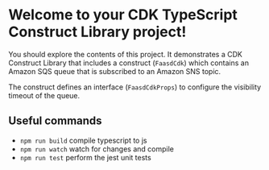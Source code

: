 # Welcome to your CDK TypeScript Construct Library project!

You should explore the contents of this project. It demonstrates a CDK Construct Library that includes a construct (`FaasdCdk`)
which contains an Amazon SQS queue that is subscribed to an Amazon SNS topic.

The construct defines an interface (`FaasdCdkProps`) to configure the visibility timeout of the queue.

## Useful commands

 * `npm run build`   compile typescript to js
 * `npm run watch`   watch for changes and compile
 * `npm run test`    perform the jest unit tests